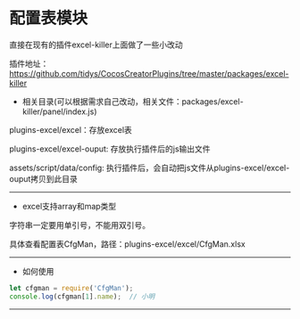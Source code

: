 # 配置表模块

直接在现有的插件excel-killer上面做了一些小改动

插件地址：https://github.com/tidys/CocosCreatorPlugins/tree/master/packages/excel-killer



- 相关目录(可以根据需求自己改动，相关文件：packages/excel-killer/panel/index.js)

plugins-excel/excel：存放excel表

plugins-excel/excel-ouput: 存放执行插件后的js输出文件

assets/script/data/config: 执行插件后，会自动把js文件从plugins-excel/excel-ouput拷贝到此目录

---


- excel支持array和map类型

字符串一定要用单引号，不能用双引号。

具体查看配置表CfgMan，路径：plugins-excel/excel/CfgMan.xlsx

---


- 如何使用

```typescript
let cfgman = require('CfgMan');
console.log(cfgman[1].name);  // 小明
```

---